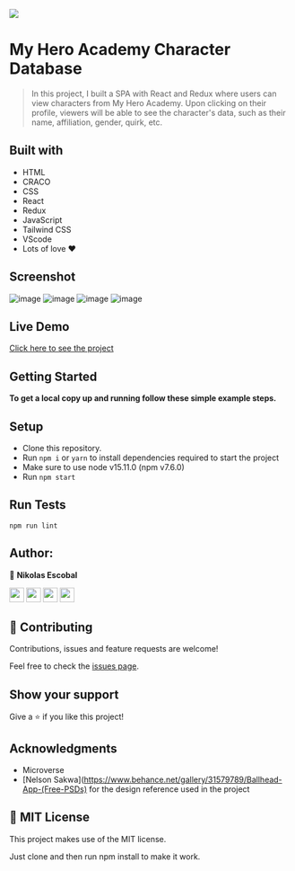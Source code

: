 ![](https://img.shields.io/badge/Microverse-blueviolet)

# My Hero Academy Character Database
> In this project, I built a SPA with React and Redux where users can view characters from My Hero Academy. Upon clicking on their profile, viewers will be able to see the character's data, such as their name, affiliation, gender, quirk, etc.

## Built with
- HTML
- CRACO
- CSS
- React
- Redux
- JavaScript
- Tailwind CSS
- VScode
- Lots of love :heart:


## Screenshot
![image](https://user-images.githubusercontent.com/60612329/143672154-e6ce8752-561f-4117-9ed8-9487c729f294.png)
![image](https://user-images.githubusercontent.com/60612329/143672165-92e00aa1-6e38-4df1-be93-656780ec0866.png)
![image](https://user-images.githubusercontent.com/60612329/143672172-76e82e1b-cb0d-4dd9-bbd9-ceb26d72aaf8.png)
![image](https://user-images.githubusercontent.com/60612329/143672188-317a5547-067b-4f12-8508-5571973b6e0c.png)


## Live Demo
[Click here to see the project](https://spacexapi-demo.netlify.app/)


## Getting Started
**To get a local copy up and running follow these simple example steps.**


## Setup
- Clone this repository.
- Run ``npm i`` or ``yarn`` to install dependencies required to start the project
- Make sure to use node v15.11.0 (npm v7.6.0)
- Run ``npm start``


## Run Tests
```
npm run lint
```

## Author:

👤 **Nikolas Escobal**

[<code><img height="26" src="https://cdn.iconscout.com/icon/free/png-256/github-153-675523.png"></code>](https://github.com/nikoescobal)
[<code><img height="26" src="https://upload.wikimedia.org/wikipedia/sco/thumb/9/9f/Twitter_bird_logo_2012.svg/1200px-Twitter_bird_logo_2012.svg.png"></code>](https://twitter.com/nikoescobal)
[<code><img height="26" src="https://upload.wikimedia.org/wikipedia/commons/thumb/c/c9/Linkedin.svg/1200px-Linkedin.svg.png"></code>](https://www.linkedin.com/in/nikolas-escobal/)
 <a href="mailto:niko.escobal@gmail.com?subject=Sup Niko?"><img height="26" src="https://cdn.worldvectorlogo.com/logos/official-gmail-icon-2020-.svg"></a>
 

## 🤝 Contributing

Contributions, issues and feature requests are welcome!

Feel free to check the [issues page](https://github.com/nikoescobal/members-only/issues).

## Show your support

Give a ⭐️ if you like this project!

## Acknowledgments

- Microverse
- [Nelson Sakwa](https://www.behance.net/gallery/31579789/Ballhead-App-(Free-PSDs) for the design reference used in the project 

## 📝 MIT License

This project makes use of the MIT license.

Just clone and then run npm install to make it work.
